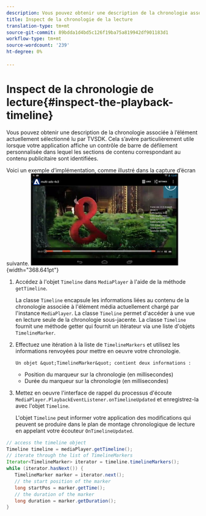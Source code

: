 ```yaml
---
description: Vous pouvez obtenir une description de la chronologie associée à l’élément actuellement sélectionné lu par TVSDK. Cela s’avère particulièrement utile lorsque votre application affiche un contrôle de barre de défilement personnalisée dans lequel les sections de contenu correspondant au contenu publicitaire sont identifiées.
title: Inspect de la chronologie de la lecture
translation-type: tm+mt
source-git-commit: 89bdda1d4bd5c126f19ba75a819942df901183d1
workflow-type: tm+mt
source-wordcount: '239'
ht-degree: 0%

---
```



# Inspect de la chronologie de lecture{#inspect-the-playback-timeline}

Vous pouvez obtenir une description de la chronologie associée à l’élément actuellement sélectionné lu par TVSDK. Cela s’avère particulièrement utile lorsque votre application affiche un contrôle de barre de défilement personnalisée dans lequel les sections de contenu correspondant au contenu publicitaire sont identifiées.

Voici un exemple d’implémentation, comme illustré dans la capture d’écran suivante.  ![](assets/inspect-playback.jpg){width=&quot;368.641pt&quot;}

1. Accédez à l&#39;objet `Timeline` dans `MediaPlayer` à l&#39;aide de la méthode `getTimeline`.

   La classe `Timeline` encapsule les informations liées au contenu de la chronologie associée à l&#39;élément média actuellement chargé par l&#39;instance `MediaPlayer`. La classe `Timeline` permet d&#39;accéder à une vue en lecture seule de la chronologie sous-jacente. La classe `Timeline` fournit une méthode getter qui fournit un itérateur via une liste d&#39;objets `TimelineMarker`.

1. Effectuez une itération à la liste de `TimelineMarkers` et utilisez les informations renvoyées pour mettre en oeuvre votre chronologie.

       Un objet &quot;TimelineMarker&quot; contient deux informations :
   
   * Position du marqueur sur la chronologie (en millisecondes)
   * Durée du marqueur sur la chronologie (en millisecondes)

1. Mettez en oeuvre l&#39;interface de rappel du processus d&#39;écoute `MediaPlayer.PlaybackEventListener.onTimelineUpdated` et enregistrez-la avec l&#39;objet `Timeline`.

   L&#39;objet `Timeline` peut informer votre application des modifications qui peuvent se produire dans le plan de montage chronologique de lecture en appelant votre écouteur `OnTimelineUpdated`.

```java
// access the timeline object 
Timeline timeline = mediaPlayer.getTimeline(); 
// iterate through the list of TimelineMarkers 
Iterator<TimelineMarker> iterator = timeline.timelineMarkers(); 
while (iterator.hasNext()) { 
   TimelineMarker marker = iterator.next(); 
   // the start position of the marker 
   long startPos = marker.getTime(); 
   // the duration of the marker 
   long duration = marker.getDuration(); 
}
```

